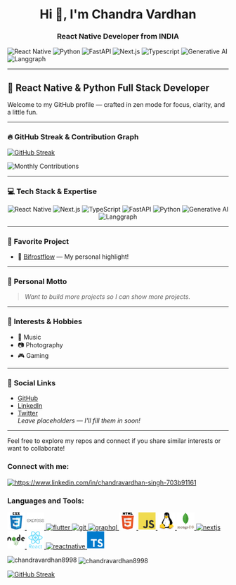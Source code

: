 <h1 align="center">Hi 👋, I'm Chandra Vardhan</h1>
<h3 align="center">React Native Developer from INDIA</h3>

![React Native](https://img.shields.io/badge/React%20Native-20232a?logo=react&logoColor=61dafb&style=flat-square)
![Python](https://img.shields.io/badge/Python-3776AB?logo=python&logoColor=white&style=flat-square)
![FastAPI](https://img.shields.io/badge/FastAPI-009688?logo=fastapi&logoColor=white&style=flat-square)
![Next.js](https://img.shields.io/badge/Next.js-000000?logo=nextdotjs&logoColor=white&style=flat-square)
![Typescript](https://img.shields.io/badge/Typescript-3178c6?logo=typescript&logoColor=white&style=flat-square)
![Generative AI](https://img.shields.io/badge/Generative%20AI-ffb300?logo=OpenAI&logoColor=white&style=flat-square)
![Langgraph](https://img.shields.io/badge/Langgraph-333333?logo=python&logoColor=white&style=flat-square)

---

## 🧘 React Native & Python Full Stack Developer

Welcome to my GitHub profile — crafted in zen mode for focus, clarity, and a little fun.

---

### 🔥 **GitHub Streak & Contribution Graph**

[![GitHub Streak](https://streak-stats.demolab.com?user=Chandravardhan8998&theme=zenburn&date_format=M%20j%5B%2C%20Y%5D&mode=weekly)](https://git.io/streak-stats)

![Monthly Contributions](https://github-readme-activity-graph.vercel.app/graph?username=Chandravardhan8998&custom_title=My%20Monthly%20Contribution%20Graph)

---

### 💻 **Tech Stack & Expertise**

<div align="center">

  <!-- Frontend -->
  <img src="https://img.shields.io/badge/React%20Native-20232a?logo=react&logoColor=61dafb&style=for-the-badge" alt="React Native" />
  <img src="https://img.shields.io/badge/Next.js-000000?logo=nextdotjs&logoColor=white&style=for-the-badge" alt="Next.js" />
  <img src="https://img.shields.io/badge/Typescript-3178c6?logo=typescript&logoColor=white&style=for-the-badge" alt="TypeScript" />

  <!-- Backend -->
  <img src="https://img.shields.io/badge/FastAPI-009688?logo=fastapi&logoColor=white&style=for-the-badge" alt="FastAPI" />
  <img src="https://img.shields.io/badge/Python-3776AB?logo=python&logoColor=white&style=for-the-badge" alt="Python" />

  <!-- AI -->
  <img src="https://img.shields.io/badge/Generative%20AI-ffb300?logo=OpenAI&logoColor=white&style=for-the-badge" alt="Generative AI" />
  <img src="https://img.shields.io/badge/Langgraph-333333?logo=python&logoColor=white&style=for-the-badge" alt="Langgraph" />

</div>

---

### 🌟 **Favorite Project**
- 🔗 [Bifrostflow](#) — My personal highlight!

---

### 🧠 **Personal Motto**
> _Want to build more projects so I can show more projects._

---

### 🎸 **Interests & Hobbies**
- 🎵 Music  
- 📷 Photography  
- 🎮 Gaming  

---

### 🔗 **Social Links**
- [GitHub](#)  
- [LinkedIn](#)  
- [Twitter](#)  
_Leave placeholders — I'll fill them in soon!_

---

Feel free to explore my repos and connect if you share similar interests or want to collaborate!

<h3 align="left">Connect with me:</h3>
<p align="left">
<a href="https://linkedin.com/in/https://www.linkedin.com/in/chandravardhan-singh-703b91161" target="blank"><img align="center" src="https://raw.githubusercontent.com/rahuldkjain/github-profile-readme-generator/master/src/images/icons/Social/linked-in-alt.svg" alt="https://www.linkedin.com/in/chandravardhan-singh-703b91161" height="30" width="40" /></a>
</p>

<h3 align="left">Languages and Tools:</h3>
<p align="left"> <a href="https://www.w3schools.com/css/" target="_blank" rel="noreferrer"> <img src="https://raw.githubusercontent.com/devicons/devicon/master/icons/css3/css3-original-wordmark.svg" alt="css3" width="40" height="40"/> </a> <a href="https://expressjs.com" target="_blank" rel="noreferrer"> <img src="https://raw.githubusercontent.com/devicons/devicon/master/icons/express/express-original-wordmark.svg" alt="express" width="40" height="40"/> </a> <a href="https://flutter.dev" target="_blank" rel="noreferrer"> <img src="https://www.vectorlogo.zone/logos/flutterio/flutterio-icon.svg" alt="flutter" width="40" height="40"/> </a> <a href="https://git-scm.com/" target="_blank" rel="noreferrer"> <img src="https://www.vectorlogo.zone/logos/git-scm/git-scm-icon.svg" alt="git" width="40" height="40"/> </a> <a href="https://graphql.org" target="_blank" rel="noreferrer"> <img src="https://www.vectorlogo.zone/logos/graphql/graphql-icon.svg" alt="graphql" width="40" height="40"/> </a> <a href="https://www.w3.org/html/" target="_blank" rel="noreferrer"> <img src="https://raw.githubusercontent.com/devicons/devicon/master/icons/html5/html5-original-wordmark.svg" alt="html5" width="40" height="40"/> </a> <a href="https://developer.mozilla.org/en-US/docs/Web/JavaScript" target="_blank" rel="noreferrer"> <img src="https://raw.githubusercontent.com/devicons/devicon/master/icons/javascript/javascript-original.svg" alt="javascript" width="40" height="40"/> </a> <a href="https://www.linux.org/" target="_blank" rel="noreferrer"> <img src="https://raw.githubusercontent.com/devicons/devicon/master/icons/linux/linux-original.svg" alt="linux" width="40" height="40"/> </a> <a href="https://www.mongodb.com/" target="_blank" rel="noreferrer"> <img src="https://raw.githubusercontent.com/devicons/devicon/master/icons/mongodb/mongodb-original-wordmark.svg" alt="mongodb" width="40" height="40"/> </a> <a href="https://nextjs.org/" target="_blank" rel="noreferrer"> <img src="https://cdn.worldvectorlogo.com/logos/nextjs-2.svg" alt="nextjs" width="40" height="40"/> </a> <a href="https://nodejs.org" target="_blank" rel="noreferrer"> <img src="https://raw.githubusercontent.com/devicons/devicon/master/icons/nodejs/nodejs-original-wordmark.svg" alt="nodejs" width="40" height="40"/> </a> <a href="https://reactjs.org/" target="_blank" rel="noreferrer"> <img src="https://raw.githubusercontent.com/devicons/devicon/master/icons/react/react-original-wordmark.svg" alt="react" width="40" height="40"/> </a> <a href="https://reactnative.dev/" target="_blank" rel="noreferrer"> <img src="https://reactnative.dev/img/header_logo.svg" alt="reactnative" width="40" height="40"/> </a> <a href="https://www.typescriptlang.org/" target="_blank" rel="noreferrer"> <img src="https://raw.githubusercontent.com/devicons/devicon/master/icons/typescript/typescript-original.svg" alt="typescript" width="40" height="40"/> </a> </p>

<p><img align="left" src="https://github-readme-stats.vercel.app/api/top-langs?username=chandravardhan8998&show_icons=true&locale=en&layout=compact" alt="chandravardhan8998" /></p>

<p>&nbsp;<img align="center" src="https://github-readme-stats.vercel.app/api?username=chandravardhan8998&show_icons=true&locale=en" alt="chandravardhan8998" /></p>
<a href="https://git.io/streak-stats"><img src="https://streak-stats.demolab.com?user=chandravardhan8998&theme=dark&hide_border=true&hide_total_contributions=true" alt="GitHub Streak" /></a>
